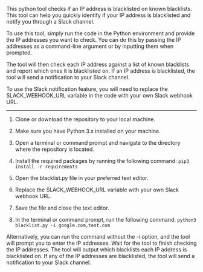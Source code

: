 This python tool checks if an IP address is blacklisted on known blacklists. This tool can help you quickly identify if your IP address is blacklisted and notify you through a Slack channel.

To use this tool, simply run the code in the Python environment and provide the IP addresses you want to check. You can do this by passing the IP addresses as a command-line argument or by inputting them when prompted.

The tool will then check each IP address against a list of known blacklists and report which ones it is blacklisted on. If an IP address is blacklisted, the tool will send a notification to your Slack channel.

To use the Slack notification feature, you will need to replace the SLACK_WEBHOOK_URL variable in the code with your own Slack webhook URL.

------

1. Clone or download the repository to your local machine.

2. Make sure you have Python 3.x installed on your machine.

3. Open a terminal or command prompt and navigate to the directory where the repository is located.

4. Install the required packages by running the following command:
```pip3 install -r requirements```

6. Open the blacklist.py file in your preferred text editor.

7. Replace the SLACK_WEBHOOK_URL variable with your own Slack webhook URL.

8. Save the file and close the text editor.

9. In the terminal or command prompt, run the following command:
```python3 blacklist.py -i google.com,test.com```

Alternatively, you can run the command without the -i option, and the tool will prompt you to enter the IP addresses.
Wait for the tool to finish checking the IP addresses. The tool will output which blacklists each IP address is blacklisted on.
If any of the IP addresses are blacklisted, the tool will send a notification to your Slack channel.
